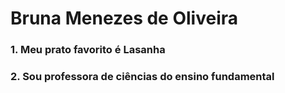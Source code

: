 # Bruna Menezes de Oliveira

### 1. Meu prato favorito é Lasanha

### 2. Sou professora de ciências do ensino fundamental 
